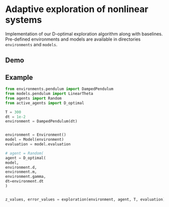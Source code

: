 # Adaptive exploration of nonlinear systems

Implementation of our D-optimal  exploration algorithm along with baselines. Pre-defined environments and models are available in directories `environments` and `models`.

## Demo



## Example

```python
from environments.pendulum import DampedPendulum
from models.pendulum import LinearTheta
from agents import Random
from active_agents import D_optimal

T = 300
dt = 1e-2
environment = DampedPendulum(dt)


environment = Environment()
model = Model(environment)
evaluation = model.evaluation

# agent = Random(
agent = D_optimal(
model,
environment.d,
environment.m,
environment.gamma,
dt=environment.dt
)


z_values, error_values = exploration(environment, agent, T, evaluation)

```

